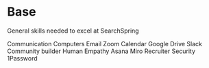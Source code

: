 # Base

General skills needed to excel at SearchSpring

<skills>
Communication
Computers
Email
Zoom
Calendar
Google Drive
Slack 
Community builder
Human
Empathy 
Asana
Miro
Recruiter
Security
1Password
</skills>


